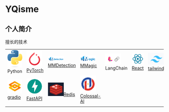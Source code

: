 # YQisme
## 个人简介

擅长的技术

|                                                              |                                                              |                                                              |                                                              |                                                              |                                                              |                                                              |                                                              |
| ------------------------------------------------------------ | ------------------------------------------------------------ | ------------------------------------------------------------ | ------------------------------------------------------------ | ------------------------------------------------------------ | ------------------------------------------------------------ | ------------------------------------------------------------ | ------------------------------------------------------------ |
| <img src="./README.assets/python-logo-only.png" alt="Python" width="50px"/> Python | <img src="./README.assets/image-20231128124924657.png" alt="PyTorch" width="50px"/> [PyTorch](https://eanyang7.github.io/pytorch_docs/) | <img src="./README.assets/image-20231128125119401.png" alt="MMDetection" width="50px"/> [MMDetection](https://eanyang7.github.io/mmdetection/) | <img src="./README.assets/image-20231128125202325.png" alt="MMagic" width="50px"/> [MMagic](https://eanyang7.github.io/mmagic/) | <img src="./README.assets/image-20231128125333004.png" alt="LangChain" width="50px"/> LangChain | <img src="./README.assets/image-20231128130253158.png" alt="React" width="50px"/> [React](https://zh-hans-react-dev.vercel.app/) | <img src="./README.assets/image-20231128125615578.png" alt="tailwindcss" width="50px"/> [tailwindcss](https://tailwindcss-com-blue.vercel.app/) | <img src="./README.assets/68747470733a2f2.png" alt="Nextjs" width="50px"/> Nextjs |
| <img src="./README.assets/image-20231128193448499.png" alt="Python" width="50px"/>[gradio](https://eanyang7.github.io/gradio_docs/) | <img src="./README.assets/image-20231128193757866.png" alt="Python" width="50px"/>[FastAPI](https://eanyang7.github.io/fastapi_docs/) | <img src="./README.assets/image-20231128210403268.png" alt="Python" width="50px"/>[Redis](https://eanyang7.github.io/redis-doc/) | <img src="./README.assets/image-20231128214710105.png" alt="Python" width="50px"/>[Colossal-Al](https://eanyang7.github.io/ColossalAI_docs/) |                                                              |                                                              |                                                              |                                                              |
|                                                              |                                                              |                                                              |                                                              |                                                              |                                                              |                                                              |                                                              |



